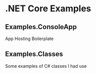 # .NET Core Examples

## Examples.ConsoleApp 
App Hosting Boilerplate

## Examples.Classes 
Some examples of C# classes I had use
